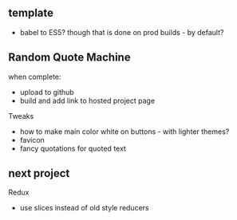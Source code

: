 ## template

- babel to ES5? though that is done on prod builds - by default?

## Random Quote Machine

when complete:
- upload to github
- build and add link to hosted project page

Tweaks
- how to make main color white on buttons - with lighter themes?
- favicon
- fancy quotations for quoted text


## next project 

Redux
- use slices instead of old style reducers